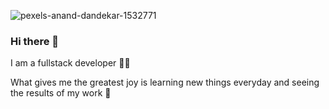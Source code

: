 ![pexels-anand-dandekar-1532771](https://user-images.githubusercontent.com/54028278/225712067-aba0db08-e04a-4cca-84dc-2d7217266600.jpg)


### Hi there 👋

I am a fullstack developer 👩‍💻                                                      
<!-- -->
What gives me the greatest joy is learning new things everyday and seeing the results of my work 💙

<!--
**904756/904756** is a ✨ _special_ ✨ repository because its `README.md` (this file) appears on your GitHub profile.

-->
